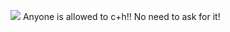 ![](https://xyz.crd.co/assets/images/gallery11/8b9c4b3f.gif?v=364e4a1e) Anyone is allowed to c+h!! No need to ask for it! 




